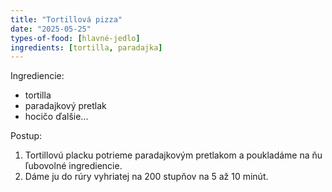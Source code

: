 ```yaml
---
title: "Tortillová pizza"
date: "2025-05-25"
types-of-food: [hlavné-jedlo]
ingredients: [tortilla, paradajka]
---
```


Ingrediencie:

- tortilla
- paradajkový pretlak
- hocičo ďalšie...

Postup:

1. Tortillovú placku potrieme paradajkovým pretlakom a poukladáme na ňu ľubovolné ingrediencie.
2. Dáme ju do rúry vyhriatej na 200 stupňov na 5 až 10 minút.
